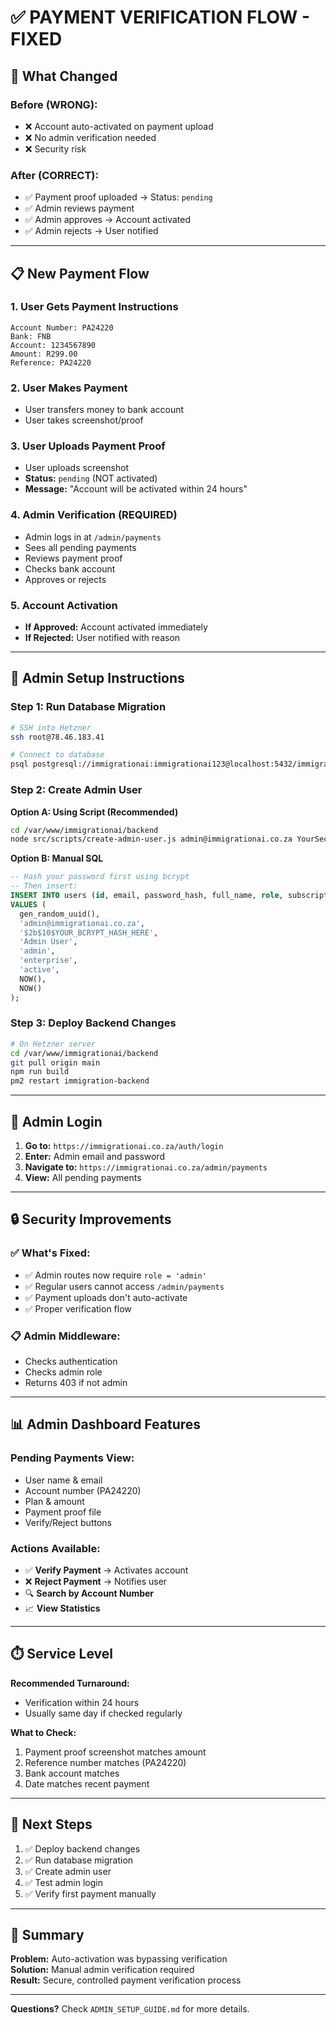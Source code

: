 # ✅ PAYMENT VERIFICATION FLOW - FIXED

## 🎯 What Changed

### Before (WRONG):
- ❌ Account auto-activated on payment upload
- ❌ No admin verification needed
- ❌ Security risk

### After (CORRECT):
- ✅ Payment proof uploaded → Status: `pending`
- ✅ Admin reviews payment
- ✅ Admin approves → Account activated
- ✅ Admin rejects → User notified

---

## 📋 New Payment Flow

### 1. User Gets Payment Instructions
```
Account Number: PA24220
Bank: FNB
Account: 1234567890
Amount: R299.00
Reference: PA24220
```

### 2. User Makes Payment
- User transfers money to bank account
- User takes screenshot/proof

### 3. User Uploads Payment Proof
- User uploads screenshot
- **Status:** `pending` (NOT activated)
- **Message:** "Account will be activated within 24 hours"

### 4. Admin Verification (REQUIRED)
- Admin logs in at `/admin/payments`
- Sees all pending payments
- Reviews payment proof
- Checks bank account
- Approves or rejects

### 5. Account Activation
- **If Approved:** Account activated immediately
- **If Rejected:** User notified with reason

---

## 🔐 Admin Setup Instructions

### Step 1: Run Database Migration

```bash
# SSH into Hetzner
ssh root@78.46.183.41

# Connect to database
psql postgresql://immigrationai:immigrationai123@localhost:5432/immigrationai -f /var/www/immigrationai/backend/prisma/migrations/add_admin_role/migration.sql
```

### Step 2: Create Admin User

**Option A: Using Script (Recommended)**
```bash
cd /var/www/immigrationai/backend
node src/scripts/create-admin-user.js admin@immigrationai.co.za YourSecurePassword123
```

**Option B: Manual SQL**
```sql
-- Hash your password first using bcrypt
-- Then insert:
INSERT INTO users (id, email, password_hash, full_name, role, subscription_plan, subscription_status, created_at, updated_at)
VALUES (
  gen_random_uuid(),
  'admin@immigrationai.co.za',
  '$2b$10$YOUR_BCRYPT_HASH_HERE',
  'Admin User',
  'admin',
  'enterprise',
  'active',
  NOW(),
  NOW()
);
```

### Step 3: Deploy Backend Changes

```bash
# On Hetzner server
cd /var/www/immigrationai/backend
git pull origin main
npm run build
pm2 restart immigration-backend
```

---

## 🚀 Admin Login

1. **Go to:** `https://immigrationai.co.za/auth/login`
2. **Enter:** Admin email and password
3. **Navigate to:** `https://immigrationai.co.za/admin/payments`
4. **View:** All pending payments

---

## 🔒 Security Improvements

### ✅ What's Fixed:
- ✅ Admin routes now require `role = 'admin'`
- ✅ Regular users cannot access `/admin/payments`
- ✅ Payment uploads don't auto-activate
- ✅ Proper verification flow

### 📋 Admin Middleware:
- Checks authentication
- Checks admin role
- Returns 403 if not admin

---

## 📊 Admin Dashboard Features

### Pending Payments View:
- User name & email
- Account number (PA24220)
- Plan & amount
- Payment proof file
- Verify/Reject buttons

### Actions Available:
- ✅ **Verify Payment** → Activates account
- ❌ **Reject Payment** → Notifies user
- 🔍 **Search by Account Number**
- 📈 **View Statistics**

---

## ⏱️ Service Level

**Recommended Turnaround:**
- Verification within 24 hours
- Usually same day if checked regularly

**What to Check:**
1. Payment proof screenshot matches amount
2. Reference number matches (PA24220)
3. Bank account matches
4. Date matches recent payment

---

## 🎯 Next Steps

1. ✅ Deploy backend changes
2. ✅ Run database migration
3. ✅ Create admin user
4. ✅ Test admin login
5. ✅ Verify first payment manually

---

## 📝 Summary

**Problem:** Auto-activation was bypassing verification  
**Solution:** Manual admin verification required  
**Result:** Secure, controlled payment verification process

---

**Questions?** Check `ADMIN_SETUP_GUIDE.md` for more details.

